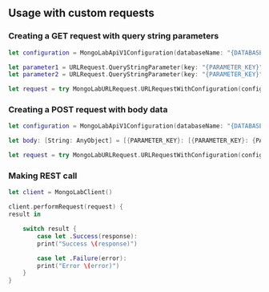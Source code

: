 ## Usage with custom requests

### Creating a GET request with query string parameters

``` Swift
let configuration = MongoLabApiV1Configuration(databaseName: "{DATABASE_NAME}", apiKey: "{API_KEY}")

let parameter1 = URLRequest.QueryStringParameter(key: "{PARAMETER_KEY}", value: "{PARAMETER_VALUE}")
let parameter2 = URLRequest.QueryStringParameter(key: "{PARAMETER_KEY}", value: "{PARAMETER_VALUE}")

let request = try MongoLabURLRequest.URLRequestWithConfiguration(configuration, relativeURL: "collections/[COLLECTION_NAME]", method: .GET, parameters: [parameter1, parameter2], bodyData: nil)
```

### Creating a POST request with body data

``` Swift
let configuration = MongoLabApiV1Configuration(databaseName: "{DATABASE_NAME}", apiKey: "{API_KEY}")

let body: [String: AnyObject] = [{PARAMETER_KEY}: [{PARAMETER_KEY}: {PARAMETER_VALUE}]]

let request = try MongoLabURLRequest.URLRequestWithConfiguration(configuration, relativeURL: "collections/[COLLECTION_NAME]", method: .POST, parameters: [], bodyData: body)
```

### Making REST call

``` Swift
let client = MongoLabClient()

client.performRequest(request) {
result in

    switch result {
        case let .Success(response):
        print("Success \(response)")

        case let .Failure(error):
        print("Error \(error)")
    }
}
```

